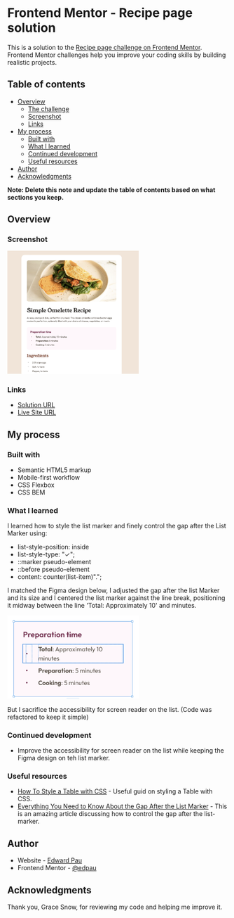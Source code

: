 # Frontend Mentor - Recipe page solution

This is a solution to the [Recipe page challenge on Frontend Mentor](https://www.frontendmentor.io/challenges/recipe-page-KiTsR8QQKm). Frontend Mentor challenges help you improve your coding skills by building realistic projects. 

## Table of contents

- [Overview](#overview)
  - [The challenge](#the-challenge)
  - [Screenshot](#screenshot)
  - [Links](#links)
- [My process](#my-process)
  - [Built with](#built-with)
  - [What I learned](#what-i-learned)
  - [Continued development](#continued-development)
  - [Useful resources](#useful-resources)
- [Author](#author)
- [Acknowledgments](#acknowledgments)

**Note: Delete this note and update the table of contents based on what sections you keep.**

## Overview

### Screenshot

<img src="./assets/images/screenshot.png" alt="Screenshot" width="300"/>

### Links

- [Solution URL](https://github.com/edpau/fm_recipe-page)
- [Live Site URL](https://edpau.github.io/fm_recipe-page/)

## My process

### Built with

- Semantic HTML5 markup
- Mobile-first workflow
- CSS Flexbox
- CSS BEM



### What I learned

I learned how to style the list marker and finely control the gap after the List Marker using:
 - list-style-position: inside
 - list-style-type: "✓";
 - ::marker pseudo-element
 - ::before pseudo-element
 - content: counter(list-item)".";

I matched the Figma design below, I adjusted the gap after the list Marker and its size and I centered the list marker against the line break, positioning it midway between the line 'Total: Approximately 10' and minutes. 

<img src="./assets/images/bulletFigma.png" alt="Screenshot" width="300"/>

But I sacrifice the accessibility for screen reader on the list. (Code was refactored to keep it simple)



### Continued development

- Improve the accessibility for screen reader on the list while keeping the Figma design on teh list marker.


### Useful resources

- [How To Style a Table with CSS](https://www.digitalocean.com/community/tutorials/how-to-style-a-table-with-css) - Useful guid on styling a Table with CSS.
- [Everything You Need to Know About the Gap After the List Marker](https://css-tricks.com/everything-you-need-to-know-about-the-gap-after-the-list-marker/) - This is an amazing article discussing how to control the gap after the list-marker.


## Author
- Website - [Edward Pau](https://www.edpau.me)
- Frontend Mentor - [@edpau](https://www.frontendmentor.io/profile/edpau)

## Acknowledgments
Thank you, Grace Snow, for reviewing my code and helping me improve it.